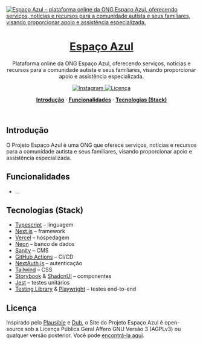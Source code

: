 <a href="https://espacoazul.ong.br">
  <img alt="Espaço Azul – plataforma online da ONG Espaço Azul, oferecendo serviços, notícias e recursos para a comunidade autista e seus familiares, visando proporcionar apoio e assistência especializada." src="https://github.com/damarals/espacoazul-site/.github/assets/banner">
  <h1 align="center">Espaço Azul</h1>
</a>

<p align="center">
  Plataforma online da ONG Espaço Azul, oferecendo serviços, notícias e recursos para a comunidade autista e seus familiares, visando proporcionar apoio e assistência especializada.
</p>

<p align="center">
  <a href="https://www.instagram.com/projetoespacoazul">
    <img src="https://img.shields.io/badge/%40projetoespacoazul-E4405F?style=for-the-badge&logo=instagram&logoColor=white" alt="Instagram" />
  </a>
  <a href="https://github.com/damarals/espacoazul-site/blob/main/LICENSE">
    <img src="https://img.shields.io/badge/AGPLv3-blue?style=for-the-badge&label=licen%C3%A7a" alt="Licença" />
  </a>
</p>

<p align="center">
  <a href="#introduction"><strong>Introdução</strong></a> ·
  <a href="#features"><strong>Funcionalidades</strong></a> ·
  <a href="#tech-stack"><strong>Tecnologias (Stack)</strong></a>
</p>
<br/>

## Introdução

O Projeto Espaço Azul é uma ONG que oferece serviços, notícias e recursos para a comunidade autista e seus familiares, visando proporcionar apoio e assistência especializada.

## Funcionalidades

- ...

## Tecnologias (Stack)

- [Typescript](https://www.typescriptlang.org/) – linguagem
- [Next.js](https://nextjs.org/) – framework
- [Vercel](https://vercel.com/) – hospedagem
- [Neon](https://neon.tech/) – banco de dados
- [Sanity](https://sanity.io/) – CMS
- [GitHub Actions](https://github.com/features/actions) – CI/CD
- [NextAuth.js](https://next-auth.js.org/) – autenticação
- [Tailwind](https://tailwindcss.com/) – CSS
- [Storybook](https://storybook.js.org/) & [ShadcnUI](https://ui.shadcn.com/) – componentes
- [Jest](https://jestjs.io/) – testes unitários
- [Testing Library](https://testing-library.com/) & [Playwright](https://playwright.dev/) – testes end-to-end

## Licença

Inspirado pelo [Plausible](https://plausible.io/) e [Dub](https://dub.sh/), o Site do Projeto Espaço Azul é open-source sob a Licença Pública Geral Affero GNU Versão 3 (AGPLv3) ou qualquer versão posterior. Você pode [encontrá-la aqui](https://github.com/damarals/espacoazul-site/blob/main/LICENSE.md).
